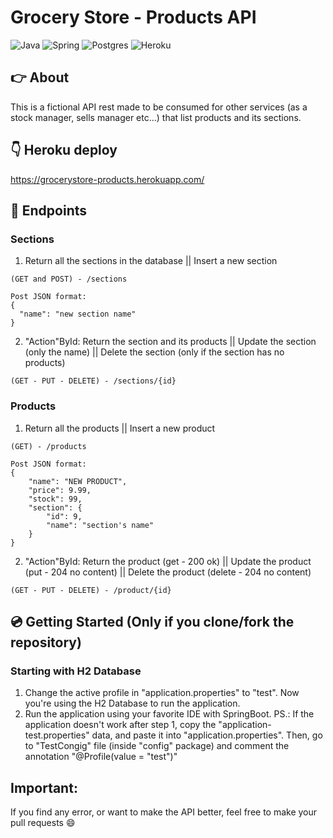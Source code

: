 # Grocery Store - Products API
![Java](https://img.shields.io/badge/java-%23ED8B00.svg?style=for-the-badge&logo=java&logoColor=white)
![Spring](https://img.shields.io/badge/spring-%236DB33F.svg?style=for-the-badge&logo=spring&logoColor=white)
![Postgres](https://img.shields.io/badge/postgres-%23316192.svg?style=for-the-badge&logo=postgresql&logoColor=white)
![Heroku](https://img.shields.io/badge/heroku-%23430098.svg?style=for-the-badge&logo=heroku&logoColor=white)

## :point_right: About
This is a fictional API rest made to be consumed for other services (as a stock manager, sells manager etc...) that list products and its sections.

## :point_down: Heroku deploy
https://grocerystore-products.herokuapp.com/


## :link: Endpoints
### Sections
1. Return all the sections in the database || Insert a new section
```
(GET and POST) - /sections
```

```
Post JSON format:
{
  "name": "new section name"
}
```


2. "Action"ById: Return the section and its products || Update the section (only the name) || 
Delete the section (only if the section has no products)
```
(GET - PUT - DELETE) - /sections/{id}
```



### Products
1. Return all the products || Insert a new product
```
(GET) - /products
```

```
Post JSON format:
{
    "name": "NEW PRODUCT",
    "price": 9.99,
    "stock": 99,
    "section": {
        "id": 9,
        "name": "section's name"
    }
}
```

2. "Action"ById: Return the product (get - 200 ok) || Update the product (put - 204 no content) || 
Delete the product (delete - 204 no content)
```
(GET - PUT - DELETE) - /product/{id}
```


## :cd: Getting Started (Only if you clone/fork the repository)
### Starting with H2 Database
1. Change the active profile in "application.properties" to "test". Now you're using the H2 Database to run the application.
2. Run the application using your favorite IDE with SpringBoot.
PS.: If the application doesn't work after step 1, copy the "application-test.properties" data, and paste it into "application.properties". Then, go to "TestCongig" file
(inside "config" package) and comment the annotation "@Profile(value = "test")"

## Important:
If you find any error, or want to make the API better, feel free to make your pull requests :smile:

